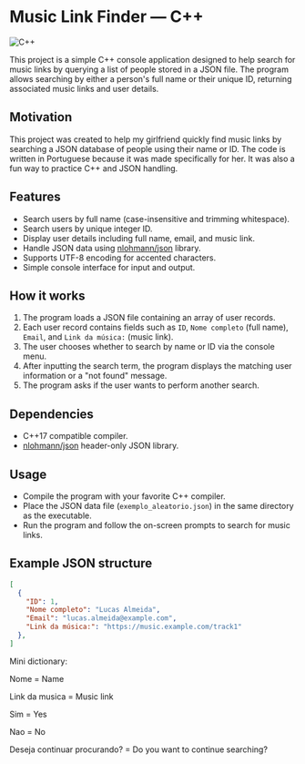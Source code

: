 # Music Link Finder — C++

![C++](https://img.shields.io/badge/Language-C++-blue?logo=c%2B%2B)

This project is a simple C++ console application designed to help search for music links by querying a list of people stored in a JSON file. The program allows searching by either a person's full name or their unique ID, returning associated music links and user details.

## Motivation

This project was created to help my girlfriend quickly find music links by searching a JSON database of people using their name or ID. The code is written in Portuguese because it was made specifically for her. It was also a fun way to practice C++ and JSON handling.

## Features

- Search users by full name (case-insensitive and trimming whitespace).  
- Search users by unique integer ID.  
- Display user details including full name, email, and music link.  
- Handle JSON data using [nlohmann/json](https://github.com/nlohmann/json) library.  
- Supports UTF-8 encoding for accented characters.  
- Simple console interface for input and output.

## How it works

1. The program loads a JSON file containing an array of user records.  
2. Each user record contains fields such as `ID`, `Nome completo` (full name), `Email`, and `Link da música:` (music link).  
3. The user chooses whether to search by name or ID via the console menu.  
4. After inputting the search term, the program displays the matching user information or a "not found" message.  
5. The program asks if the user wants to perform another search.

## Dependencies

- C++17 compatible compiler.  
- [nlohmann/json](https://github.com/nlohmann/json) header-only JSON library.  

## Usage

- Compile the program with your favorite C++ compiler.  
- Place the JSON data file (`exemplo_aleatorio.json`) in the same directory as the executable.  
- Run the program and follow the on-screen prompts to search for music links.

## Example JSON structure

```json
[
  {
    "ID": 1,
    "Nome completo": "Lucas Almeida",
    "Email": "lucas.almeida@example.com",
    "Link da música:": "https://music.example.com/track1"
  },
]
```

Mini dictionary:

Nome = Name

Link da musica = Music link

Sim = Yes

Nao = No

Deseja continuar procurando? = Do you want to continue searching?

